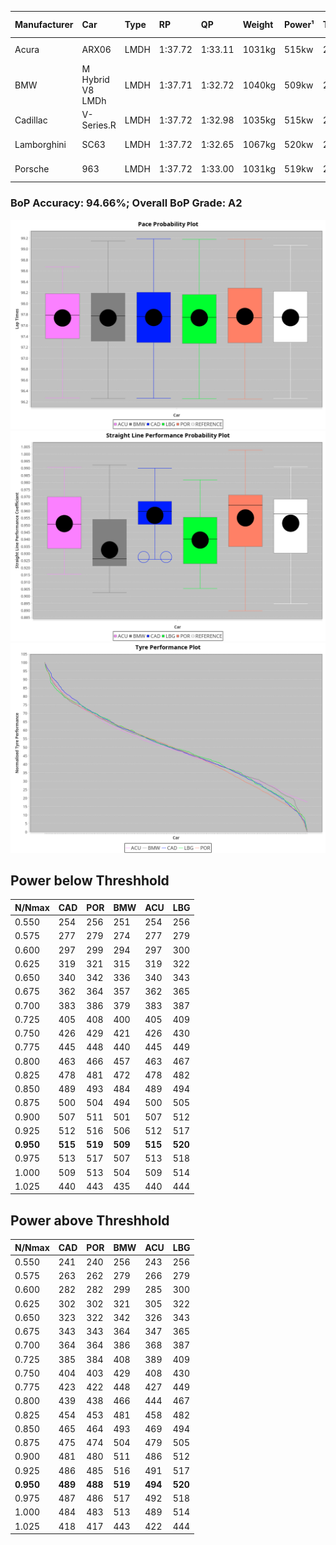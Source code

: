 |Manufacturer|Car|Type|RP|QP|Weight|Power¹|Threshhold|PINC|Power²|E/Stint|AVG Vmax|FDS|RDLC|L/Stint|BOP-Grade|ModelAccuracy|ModelPoints|Match%|
|:-|:-|:-|:-|:-|:-|:-|:-|:-|:-|:-|:-|:-|:-|:-|:-|:-|:-|:-|
|Acura|ARX06|LMDH|1:37.72|1:33.11|1031kg|515kw|210.0kph|-4%|494kw|900MJ|310.45kph-327.49kph|-|1.03|29|+B1|100.00%|995|86.07%|
|BMW|M Hybrid V8 LMDh|LMDH|1:37.71|1:32.72|1040kg|509kw|210.0kph|2%|519kw|895MJ|308.79kph-332.16kph|-|1.03|29|~A1|98.60%|1690|100.00%|
|Cadillac|V-Series.R|LMDH|1:37.72|1:32.98|1035kg|515kw|210.0kph|-5%|489kw|880MJ|305.45kph-329.37kph|-|1.03|29|+A2|98.38%|1765|94.40%|
|Lamborghini|SC63|LMDH|1:37.72|1:32.65|1067kg|520kw|210.0kph|0%|520kw|902MJ|308.79kph-326.71kph|-|1.02|29|+A2|96.77%|419|92.85%|
|Porsche|963|LMDH|1:37.72|1:33.00|1031kg|519kw|210.0kph|-6%|488kw|891MJ|307.58kph-330.65kph|-|1.03|29|~A1|96.81%|5438|100.00%|

### BoP Accuracy: 94.66%; Overall BoP Grade: A2
![PACECHART](./IMG/AUTO.png)
![STRAIGHTLINEPERFORMANCECHART](./IMG/AUTO_sp.png)
![TYREPERFORMANCECHART](./IMG/AUTO_tw.png)

## Power below Threshhold
|N/Nmax|CAD|POR|BMW|ACU|LBG|
|:-|:-|:-|:-|:-|:-|
|0.550|254|256|251|254|256|
|0.575|277|279|274|277|279|
|0.600|297|299|294|297|300|
|0.625|319|321|315|319|322|
|0.650|340|342|336|340|343|
|0.675|362|364|357|362|365|
|0.700|383|386|379|383|387|
|0.725|405|408|400|405|409|
|0.750|426|429|421|426|430|
|0.775|445|448|440|445|449|
|0.800|463|466|457|463|467|
|0.825|478|481|472|478|482|
|0.850|489|493|484|489|494|
|0.875|500|504|494|500|505|
|0.900|507|511|501|507|512|
|0.925|512|516|506|512|517|
|**0.950**|**515**|**519**|**509**|**515**|**520**|
|0.975|513|517|507|513|518|
|1.000|509|513|504|509|514|
|1.025|440|443|435|440|444|

## Power above Threshhold
|N/Nmax|CAD|POR|BMW|ACU|LBG|
|:-|:-|:-|:-|:-|:-|
|0.550|241|240|256|243|256|
|0.575|263|262|279|266|279|
|0.600|282|282|299|285|300|
|0.625|302|302|321|305|322|
|0.650|323|322|342|326|343|
|0.675|343|343|364|347|365|
|0.700|364|364|386|368|387|
|0.725|385|384|408|389|409|
|0.750|404|403|429|408|430|
|0.775|423|422|448|427|449|
|0.800|439|438|466|444|467|
|0.825|454|453|481|458|482|
|0.850|465|464|493|469|494|
|0.875|475|474|504|479|505|
|0.900|481|480|511|486|512|
|0.925|486|485|516|491|517|
|**0.950**|**489**|**488**|**519**|**494**|**520**|
|0.975|487|486|517|492|518|
|1.000|484|483|513|489|514|
|1.025|418|417|443|422|444|
